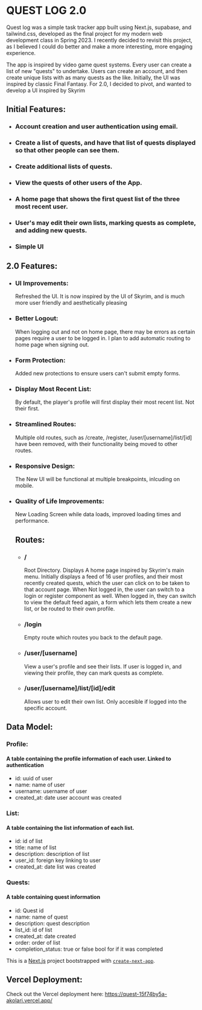 # QUEST LOG 2.0

Quest log was a simple task tracker app built using Next.js, supabase, and tailwind.css, developed as the final project for my modern web development class in Spring 2023. I recently decided to revisit this project, as I believed I could do better and make a more interesting, more engaging experience.

The app is inspired by video game quest systems. Every user can create a list of new "quests" to undertake. Users can create an account, and then create unique lists with as many quests as the like.
Initially, the UI was inspired by classic Final Fantasy. For 2.0, I decided to pivot, and wanted to develop a UI inspired by Skyrim



## Initial Features:
- ### Account creation and user authentication using email.
- ### Create a list of quests, and have that list of quests displayed so that other people can see them.
- ### Create additional lists of quests.
- ### View the quests of other users of the App.
- ### A home page that shows the first quest list of the three most recent user.
- ### User's may edit their own lists, marking quests as complete, and adding new quests.
- ### Simple UI

## 2.0 Features:
- ### UI Improvements:
  Refreshed the UI. It is now inspired by the UI of Skyrim, and is much more user friendly and aesthetically pleasing
- ### Better Logout:
  When logging out and not on home page, there may be errors as certain pages require a user to be logged in. I plan to add automatic routing to home page when signing out.
- ### Form Protection:
  Added new protections to ensure users can't submit empty forms.
- ### Display Most Recent List:
  By default, the player's profile will first display their most recent list. Not their first.
- ### Streamlined Routes:
  Multiple old routes, such as /create, /register, /user/[username]/list/[id] have been removed, with their functionality being moved to other routes.
- ### Responsive Design:
  The New UI will be functional at multiple breakpoints, inlcuding on mobile.
- ### Quality of Life Improvements:
  New Loading Screen while data loads, improved loading times and performance.





  ## Routes:
  - ### /
    Root Directory. Displays A home page inspired by Skyrim's main menu. Initially displays a feed of 16 user profiles, and their most recently created quests, which the user can click on to be taken to          that account page. When Not logged in, the user can switch to a login or register component as well. When logged in, they can switch to view the default feed again, a form which lets them create a new 
    list, or be routed to their own profile.
  - ### /login
    Empty route which routes you back to the default page.
  - ### /user/[username]
    View a user's profile and see their lists. If user is logged in, and viewing their profile, they can mark quests as complete.
  - ### /user/[username]/list/[id]/edit
    Allows user to edit their own list. Only accesible if logged into the specific account.


  
  
















## Data Model:

### Profile:
#### A table containing the profile information of each user. Linked to authentication
- id: uuid of user
- name: name of user
- username: username of user
- created_at: date user account was created

### List:
#### A table containing the list information of each list.
- id: id of list
- title: name of list
- description: description of list
- user_id: foreign key linking to user
- created_at: date list was created

### Quests:
#### A table containing quest information
- id: Quest id
- name: name of quest
- description: quest description
- list_id: id of list
- created_at: date created
- order: order of list
- completion_status: true or false bool for if it was completed







This is a [Next.js](https://nextjs.org/) project bootstrapped with [`create-next-app`](https://github.com/vercel/next.js/tree/canary/packages/create-next-app).

## Vercel Deployment:
Check out the Vercel deployment here:
https://quest-15f74by5a-akolari.vercel.app/
